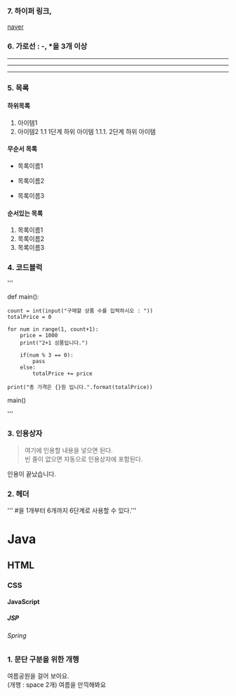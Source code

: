 ### 7. 하이퍼 링크,
[naver](https://www.naver.com/)

### 6. 가로선 : -, *을 3개 이상
---
***
---

### 5. 목록
#### 하위목록
1. 아이템1
1. 아이템2
   1.1 1단계 하위 아이템
   1.1.1. 2단계 하위 아이템

#### 무순서 목록
* 목록이름1
- 목록이름2
+ 목록이름3

#### 순서있는 목록
1. 목록이름1
1. 목록이름2
1. 목록이름3

### 4. 코드블럭
'''

def main():

    count = int(input("구매할 상품 수를 입력하시오 : "))
    totalPrice = 0

    for num in range(1, count+1):
        price = 1000
        print("2+1 상품입니다.")

        if(num % 3 == 0):
            pass
        else:
            totalPrice += price

    print("총 가격은 {}원 입니다.".format(totalPrice))


main()

'''


### 3. 인용상자
> 여기에 인용할 내용을 넣으면 된다.  
> 빈 줄이 없으면 자동으로 인용상자에 포함된다.

인용이 끝났습니다.

### 2. 헤더
''' #을 1개부터 6개까지 6단계로 사용할 수 있다.'''  
# Java
## HTML
### CSS
#### JavaScript
##### JSP
###### Spring

### 1. 문단 구분을 위한 개행
여름공원을 걸어 보아요.  
(개행 : space 2개)
여름을 만끽해봐요
